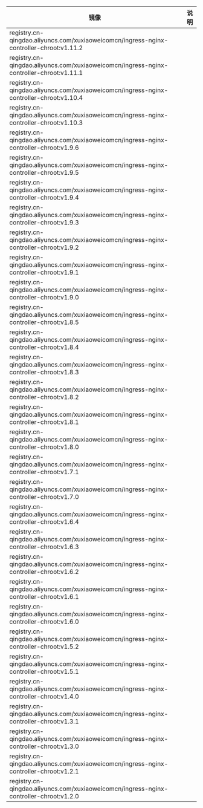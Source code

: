 
| 镜像                                                                                      | 说明 |
|-----------------------------------------------------------------------------------------|----|
| registry.cn-qingdao.aliyuncs.com/xuxiaoweicomcn/ingress-nginx-controller-chroot:v1.11.2 |    |
| registry.cn-qingdao.aliyuncs.com/xuxiaoweicomcn/ingress-nginx-controller-chroot:v1.11.1 |    |
| registry.cn-qingdao.aliyuncs.com/xuxiaoweicomcn/ingress-nginx-controller-chroot:v1.10.4 |    |
| registry.cn-qingdao.aliyuncs.com/xuxiaoweicomcn/ingress-nginx-controller-chroot:v1.10.3 |    |
| registry.cn-qingdao.aliyuncs.com/xuxiaoweicomcn/ingress-nginx-controller-chroot:v1.9.6  |    |
| registry.cn-qingdao.aliyuncs.com/xuxiaoweicomcn/ingress-nginx-controller-chroot:v1.9.5  |    |
| registry.cn-qingdao.aliyuncs.com/xuxiaoweicomcn/ingress-nginx-controller-chroot:v1.9.4  |    |
| registry.cn-qingdao.aliyuncs.com/xuxiaoweicomcn/ingress-nginx-controller-chroot:v1.9.3  |    |
| registry.cn-qingdao.aliyuncs.com/xuxiaoweicomcn/ingress-nginx-controller-chroot:v1.9.2  |    |
| registry.cn-qingdao.aliyuncs.com/xuxiaoweicomcn/ingress-nginx-controller-chroot:v1.9.1  |    |
| registry.cn-qingdao.aliyuncs.com/xuxiaoweicomcn/ingress-nginx-controller-chroot:v1.9.0  |    |
| registry.cn-qingdao.aliyuncs.com/xuxiaoweicomcn/ingress-nginx-controller-chroot:v1.8.5  |    |
| registry.cn-qingdao.aliyuncs.com/xuxiaoweicomcn/ingress-nginx-controller-chroot:v1.8.4  |    |
| registry.cn-qingdao.aliyuncs.com/xuxiaoweicomcn/ingress-nginx-controller-chroot:v1.8.3  |    |
| registry.cn-qingdao.aliyuncs.com/xuxiaoweicomcn/ingress-nginx-controller-chroot:v1.8.2  |    |
| registry.cn-qingdao.aliyuncs.com/xuxiaoweicomcn/ingress-nginx-controller-chroot:v1.8.1  |    |
| registry.cn-qingdao.aliyuncs.com/xuxiaoweicomcn/ingress-nginx-controller-chroot:v1.8.0  |    |
| registry.cn-qingdao.aliyuncs.com/xuxiaoweicomcn/ingress-nginx-controller-chroot:v1.7.1  |    |
| registry.cn-qingdao.aliyuncs.com/xuxiaoweicomcn/ingress-nginx-controller-chroot:v1.7.0  |    |
| registry.cn-qingdao.aliyuncs.com/xuxiaoweicomcn/ingress-nginx-controller-chroot:v1.6.4  |    |
| registry.cn-qingdao.aliyuncs.com/xuxiaoweicomcn/ingress-nginx-controller-chroot:v1.6.3  |    |
| registry.cn-qingdao.aliyuncs.com/xuxiaoweicomcn/ingress-nginx-controller-chroot:v1.6.2  |    |
| registry.cn-qingdao.aliyuncs.com/xuxiaoweicomcn/ingress-nginx-controller-chroot:v1.6.1  |    |
| registry.cn-qingdao.aliyuncs.com/xuxiaoweicomcn/ingress-nginx-controller-chroot:v1.6.0  |    |
| registry.cn-qingdao.aliyuncs.com/xuxiaoweicomcn/ingress-nginx-controller-chroot:v1.5.2  |    |
| registry.cn-qingdao.aliyuncs.com/xuxiaoweicomcn/ingress-nginx-controller-chroot:v1.5.1  |    |
| registry.cn-qingdao.aliyuncs.com/xuxiaoweicomcn/ingress-nginx-controller-chroot:v1.4.0  |    |
| registry.cn-qingdao.aliyuncs.com/xuxiaoweicomcn/ingress-nginx-controller-chroot:v1.3.1  |    |
| registry.cn-qingdao.aliyuncs.com/xuxiaoweicomcn/ingress-nginx-controller-chroot:v1.3.0  |    |
| registry.cn-qingdao.aliyuncs.com/xuxiaoweicomcn/ingress-nginx-controller-chroot:v1.2.1  |    |
| registry.cn-qingdao.aliyuncs.com/xuxiaoweicomcn/ingress-nginx-controller-chroot:v1.2.0  |    |
